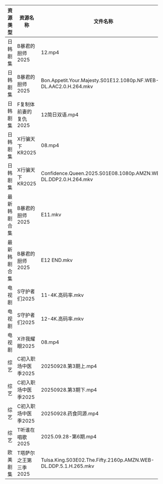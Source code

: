 | 资源类型   | 资源名称          | 文件名称                                                             | 分享链接                                 | 更新时间                |
| ------ | ------------- | ---------------------------------------------------------------- | ------------------------------------ | ------------------- |
| 日韩剧集   | B暴君的厨师2025    | 12.mp4                                                           | https://pan.quark.cn/s/7f659879c212  | 2025-09-29 07:25:32 |
| 日韩剧集   | B暴君的厨师2025    | Bon.Appetit.Your.Majesty.S01E12.1080p.NF.WEB-DL.AAC2.0.H.264.mkv | https://pan.quark.cn/s/7f659879c212  | 2025-09-29 07:25:28 |
| 日韩剧集   | F复制体前妻的复仇2025 | 12简日双语.mp4                                                       | https://pan.quark.cn/s/09f96103ee49  | 2025-09-29 07:27:20 |
| 日韩剧集   | X行骗天下KR2025   | 08.mp4                                                           | https://pan.quark.cn/s/463fe5d8abf1  | 2025-09-29 07:35:53 |
| 日韩剧集   | X行骗天下KR2025   | Confidence.Queen.2025.S01E08.1080p.AMZN.WEB-DL.DDP2.0.H.264.mkv  | https://pan.quark.cn/s/463fe5d8abf1  | 2025-09-29 07:35:50 |
| 最新韩剧合集 | B暴君的厨师2025    | E11.mkv                                                          | https://www.alipan.com/s/VeyARgABVY7 | 2025-09-29 07:58:07 |
| 最新韩剧合集 | B暴君的厨师2025    | E12 END.mkv                                                      | https://www.alipan.com/s/VeyARgABVY7 | 2025-09-29 07:58:06 |
| 电视剧    | S守护者们2025     | 11-4K.高码率.mkv                                                    | https://pan.quark.cn/s/5ecbcd4ead7e  | 2025-09-29 07:32:47 |
| 电视剧    | S守护者们2025     | 12-4K.高码率.mkv                                                    | https://pan.quark.cn/s/5ecbcd4ead7e  | 2025-09-29 07:32:50 |
| 电视剧    | X许我耀眼2025     | 08.mp4                                                           | https://www.alipan.com/s/kZBrzfKxPFa | 2025-09-29 07:59:04 |
| 综艺     | C初入职场中医季2025  | 20250928.第3期上.mp4                                                | https://pan.quark.cn/s/869074432f49  | 2025-09-29 07:25:57 |
| 综艺     | C初入职场中医季2025  | 20250928.第3期下.mp4                                                | https://pan.quark.cn/s/869074432f49  | 2025-09-29 07:25:54 |
| 综艺     | C初入职场中医季2025  | 20250928.药食同源.mp4                                                | https://pan.quark.cn/s/869074432f49  | 2025-09-29 07:26:00 |
| 综艺     | T听谁在唱歌2025    | 2025.09.28-第6期.mp4                                               | https://pan.quark.cn/s/2bde1dede512  | 2025-09-29 07:41:26 |
| 欧美剧集   | T塔萨尔之王第三季2025 | Tulsa.King.S03E02.The.Fifty.2160p.AMZN.WEB-DL.DDP.5.1.H.265.mkv  | https://pan.quark.cn/s/cee11768a3f4  | 2025-09-29 07:33:26 |
